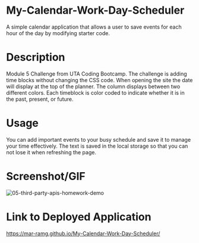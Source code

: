 # My-Calendar-Work-Day-Scheduler
A simple calendar application that allows a user to save events for each hour of the day by modifying starter code.

# Description
Module 5 Challenge from UTA Coding Bootcamp. The challenge is adding time blocks without changing the CSS code. When opening the site the date will display at the top of the planner. The column displays between two different colors. Each timeblock is color coded to indicate whether it is in the past, present, or future. 

# Usage
You can add important events to your busy schedule and save it to manage your time effectively. The text is saved in the local storage so that you can not lose it when refreshing the page.  

# Screenshot/GIF
![05-third-party-apis-homework-demo](https://user-images.githubusercontent.com/110949754/196002389-5ae4ae16-c295-459b-933e-b4cb6ee4c7f6.gif)

# Link to Deployed Application
https://mar-ramg.github.io/My-Calendar-Work-Day-Scheduler/
